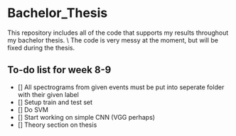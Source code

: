 # Bachelor_Thesis
This repository includes all of the code that supports my results throughout my bachelor thesis.
\\
The code is very messy at the moment, but will be fixed during the thesis. 

## To-do list for week 8-9
- [] All spectrograms from given events must be put into seperate folder with their given label
- [] Setup train and test set
- [] Do SVM
- [] Start working on simple CNN (VGG perhaps)
- [] Theory section on thesis

